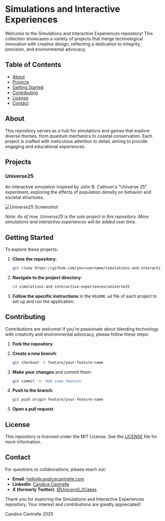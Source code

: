 # Simulations and Interactive Experiences

Welcome to the Simulations and Interactive Experiences repository! This collection showcases a variety of projects that merge technological innovation with creative design, reflecting a dedication to integrity, precision, and environmental advocacy.

## Table of Contents

- [About](#about)
- [Projects](#projects)
- [Getting Started](#getting-started)
- [Contributing](#contributing)
- [License](#license)
- [Contact](#contact)

## About

This repository serves as a hub for simulations and games that explore diverse themes, from quantum mechanics to coastal conservation. Each project is crafted with meticulous attention to detail, aiming to provide engaging and educational experiences.

## Projects

### Universe25

An interactive simulation inspired by John B. Calhoun's "Universe 25" experiment, exploring the effects of population density on behavior and societal structures.

![Universe25 Screenshot](path/to/universe25_screenshot.png)

*Note: As of now, Universe25 is the sole project in this repository. More simulations and interactive experiences will be added over time.*

## Getting Started

To explore these projects:

1. **Clone the repository**:

   ```bash
   git clone https://github.com/yourusername/simulations-and-interactive-experiences.git
   ```

2. **Navigate to the project directory**:

   ```bash
   cd simulations-and-interactive-experiences/universe25
   ```

3. **Follow the specific instructions** in the `README.md` file of each project to set up and run the application.

## Contributing

Contributions are welcome! If you're passionate about blending technology with creativity and environmental advocacy, please follow these steps:

1. **Fork the repository**.

2. **Create a new branch**:

   ```bash
   git checkout -b feature/your-feature-name
   ```

3. **Make your changes** and commit them:

   ```bash
   git commit -m 'Add some feature'
   ```

4. **Push to the branch**:

   ```bash
   git push origin feature/your-feature-name
   ```

5. **Open a pull request**.

## License

This repository is licensed under the MIT License. See the [LICENSE](LICENSE) file for more information.

## Contact

For questions or collaborations, please reach out:

- **Email**: [hello@candicecantrelle.com](mailto:hello@candicecantrelle.com)
- **LinkedIn**: [Candice Cantrelle](https://www.linkedin.com/in/candice-cantrelle)
- **X (formerly Twitter)**: [@Unicorn0_0Cakes](https://x.com/Unicorn0_0Cakes)

Thank you for exploring the Simulations and Interactive Experiences repository. Your interest and contributions are greatly appreciated!

Candice Cantrelle 2025